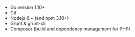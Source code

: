 

* Go version 1.10+
* Git 
* Nodejs 6.+ (and npm 3.10+)
* Grunt & grunt-cli
* Composer (build and dependency management for PHP)
